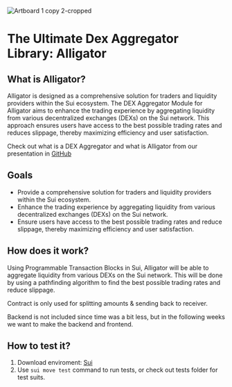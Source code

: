
![Artboard 1 copy 2-cropped](https://github.com/Iamknownasfesal/alligator/assets/39006465/a9f5e064-8053-46f8-af9a-5f1df2c6b256)

# The Ultimate Dex Aggregator Library: Alligator

## What is Alligator?

Alligator is designed as a comprehensive solution for traders and liquidity providers within the Sui ecosystem. The DEX Aggregator Module for Alligator aims to enhance the trading experience by aggregating liquidity from various decentralized exchanges (DEXs) on the Sui network. This approach ensures users have access to the best possible trading rates and reduces slippage, thereby maximizing efficiency and user satisfaction.

Check out what is a DEX Aggregator and what is Alligator from our presentation in [GitHub](https://github.com/Iamknownasfesal/alligator/blob/prod/alligator-presentation.pdf)
## Goals

- Provide a comprehensive solution for traders and liquidity providers within the Sui ecosystem.
- Enhance the trading experience by aggregating liquidity from various decentralized exchanges (DEXs) on the Sui network.
- Ensure users have access to the best possible trading rates and reduce slippage, thereby maximizing efficiency and user satisfaction.

## How does it work?

Using Programmable Transaction Blocks in Sui, Alligator will be able to aggregate liquidity from various DEXs on the Sui network. This will be done by using a pathfinding algorithm to find the best possible trading rates and reduce slippage.

Contract is only used for splitting amounts & sending back to receiver.

Backend is not included since time was a bit less, but in the following weeks we want to make the backend and frontend.

## How to test it?

1. Download enviroment: [Sui](https://docs.sui.io/guides/developer/getting-started)
2. Use `sui move test` command to run tests, or check out tests folder for test suits.
